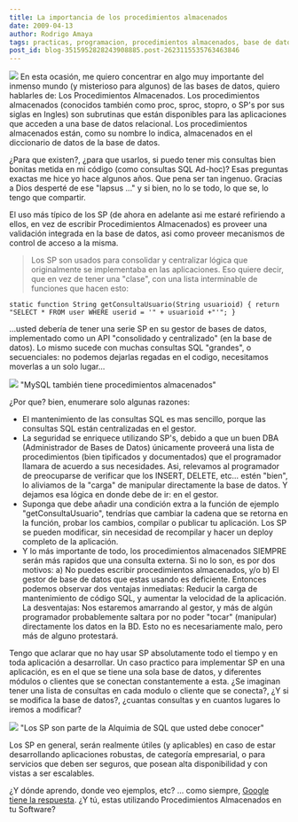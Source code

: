 ```yaml
---
title: La importancia de los procedimientos almacenados
date: 2009-04-13
author: Rodrigo Amaya
tags: practicas, programacion, procedimientos almacenados, base de datos
post_id: blog-3515952828243908885.post-2623115535763463846
---
```


[![](https://4.bp.blogspot.com/_ayvorITawE4/SeDX_5gCwhI/AAAAAAAAB8I/onNy93X3uoo/s320/codecode.jpg)](https://4.bp.blogspot.com/_ayvorITawE4/SeDX_5gCwhI/AAAAAAAAB8I/onNy93X3uoo/s1600-h/codecode.jpg) En esta ocasión, me
quiero concentrar en algo muy importante del inmenso mundo (y misterioso para algunos) de las bases de datos, quiero hablarles de: Los Procedimientos Almacenados. Los procedimientos almacenados (conocidos también como proc, sproc, stopro, o SP's por sus siglas en Ingles) son subrutinas que están disponibles para las aplicaciones que acceden a una base de datos relacional. Los procedimientos almacenados están, como su nombre lo indica, almacenados en el diccionario de datos de la base de datos.

¿Para que existen?, ¿para que usarlos, si puedo tener mis consultas bien bonitas metida en mi código (como consultas SQL Ad-hoc)? Esas preguntas exactas me hice yo hace algunos años. Que pena ser tan ingenuo. Gracias a Dios desperté de ese "lapsus ..." y si bien, no lo se todo, lo que se, lo tengo que compartir.

El uso más típico de los SP (de ahora en adelante asi me estaré refiriendo a ellos, en vez de escribir Procedimientos Almacenados) es proveer una validación integrada en la base de datos, asi como proveer mecanismos de control de acceso a la misma.

> Los SP son
> usados para consolidar y centralizar lógica que originalmente se implementaba en las
> aplicaciones.
Eso quiere decir, que en vez de tener una "clase", con una lista interminable de funciones que hacen esto:

```
static function String getConsultaUsuario(String usuarioid) { return "SELECT * FROM user WHERE userid = '" + usuarioid +"'"; }
```
...usted debería de tener una serie SP en su gestor de bases de datos, implementado como un API "consolidado y centralizado" (en la base de datos). Lo mismo sucede con muchas consultas SQL "grandes", o secuenciales: no podemos dejarlas regadas en el codigo, necesitamos moverlas a un solo lugar...

[![](https://1.bp.blogspot.com/_ayvorITawE4/SeDYKeWJxPI/AAAAAAAAB8Q/ViJIk99ZPoo/s320/mysqlstoredprocedures.jpg)](https://1.bp.blogspot.com/_ayvorITawE4/SeDYKeWJxPI/AAAAAAAAB8Q/ViJIk99ZPoo/s1600-h/mysqlstoredprocedures.jpg)
"MySQL también tiene
procedimientos almacenados"

¿Por que? bien, enumerare solo algunas razones:

- El mantenimiento de las consultas SQL es mas sencillo, porque las consultas SQL están centralizadas en el gestor.
- La seguridad se enriquece utilizando SP's, debido a que un buen DBA (Administrador de Bases de Datos) únicamente proveerá una lista de procedimientos (bien tipificados y documentados) que el programador llamara de acuerdo a sus necesidades. Asi, relevamos al programador de preocuparse de verificar que los INSERT, DELETE, etc... estén "bien", lo aliviamos de la "carga" de manipular directamente la base de datos. Y dejamos esa lógica en donde debe de ir: en el gestor.
- Suponga que debe añadir una condición extra a la función de ejemplo "getConsultaUsuario", tendrías que cambiar la cadena que se retorna en la función, probar los cambios, compilar o publicar tu aplicación. Los SP se pueden modificar, sin necesidad de recompilar y hacer un deploy completo de la aplicación.
- Y lo más importante de todo, los procedimientos almacenados SIEMPRE serán más rapidos que una consulta externa. Si no lo son, es por dos motivos: a) No puedes escribir procedimientos almacenados, y/o b) El gestor de base de datos que estas usando es deficiente.
Entonces podemos observar dos ventajas inmediatas: Reducir la carga de mantenimiento de código SQL, y aumentar la velocidad de la aplicación. La desventajas: Nos estaremos amarrando al gestor, y más de algún programador probablemente saltara por no poder "tocar" (manipular) directamente los datos en la BD. Esto no es necesariamente malo, pero más de alguno protestará.

Tengo que aclarar que no hay usar SP absolutamente todo el tiempo y en toda aplicación a desarrollar. Un caso practico para implementar SP en una aplicación, es en el que se tiene una sola base de datos, y diferentes módulos o clientes que se conectan constantemente a esta. ¿Se imaginan tener una lista de consultas en cada modulo o cliente que se conecta?, ¿Y si se modifica la base de datos?, ¿cuantas consultas y en cuantos lugares lo iremos a modificar?

[![](https://4.bp.blogspot.com/_ayvorITawE4/SeDYKkfnWvI/AAAAAAAAB8Y/yI6Zhu1q_4A/s320/sqlalchemy.jpg)](https://4.bp.blogspot.com/_ayvorITawE4/SeDYKkfnWvI/AAAAAAAAB8Y/yI6Zhu1q_4A/s1600-h/sqlalchemy.jpg)
"Los SP son parte de la
Alquimia de SQL que usted debe conocer"

Los SP en general, serán realmente útiles (y aplicables) en caso de estar desarrollando aplicaciones robustas, de categoría empresarial, o para servicios que deben ser seguros, que posean alta disponibilidad y con vistas a ser escalables.

¿Y dónde aprendo, donde veo ejemplos, etc? ... como siempre, [Google tiene la respuesta](http://www.google.com/search?q=store+procedures). ¿Y tú, estas utilizando Procedimientos Almacenados en tu Software?
